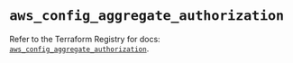 # `aws_config_aggregate_authorization`

Refer to the Terraform Registry for docs: [`aws_config_aggregate_authorization`](https://registry.terraform.io/providers/hashicorp/aws/5.37.0/docs/resources/config_aggregate_authorization).
